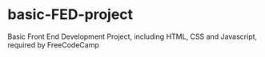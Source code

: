 # basic-FED-project
Basic Front End Development Project, including HTML, CSS and Javascript, required by FreeCodeCamp
